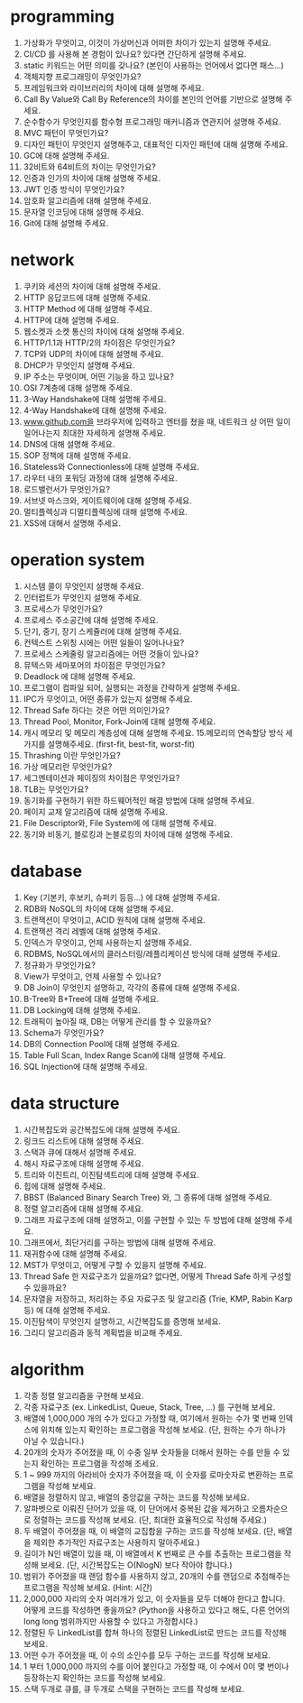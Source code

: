 # programming
1. 가상화가 무엇이고, 이것이 가상머신과 어떠한 차이가 있는지 설명해 주세요.
2. CI/CD 를 사용해 본 경험이 있나요? 있다면 간단하게 설명해 주세요.
3. static 키워드는 어떤 의미를 갖나요? (본인이 사용하는 언어에서 없다면 패스...)
4. 객체지향 프로그래밍이 무엇인가요?
5. 프레임워크와 라이브러리의 차이에 대해 설명해 주세요.
6. Call By Value와 Call By Reference의 차이를 본인의 언어를 기반으로 설명해 주세요.
7. 순수함수가 무엇인지를 함수형 프로그래밍 매커니즘과 연관지어 설명해 주세요.
8. MVC 패턴이 무엇인가요?
9. 디자인 패턴이 무엇인지 설명해주고, 대표적인 디자인 패턴에 대해 설명해 주세요.
10. GC에 대해 설명해 주세요.
11. 32비트와 64비트의 차이는 무엇인가요?
12. 인증과 인가의 차이에 대해 설명해 주세요.
13. JWT 인증 방식이 무엇인가요?
14. 암호화 알고리즘에 대해 설명해 주세요.
15. 문자열 인코딩에 대해 설명해 주세요.
16. Git에 대해 설명해 주세요.

# network
1. 쿠키와 세션의 차이에 대해 설명해 주세요.
2. HTTP 응답코드에 대해 설명해 주세요.
3. HTTP Method 에 대해 설명해 주세요.
4. HTTP에 대해 설명해 주세요.
5. 웹소켓과 소켓 통신의 차이에 대해 설명해 주세요.
6. HTTP/1.1과 HTTP/2의 차이점은 무엇인가요?
7. TCP와 UDP의 차이에 대해 설명해 주세요.
8. DHCP가 무엇인지 설명해 주세요.
9. IP 주소는 무엇이며, 어떤 기능을 하고 있나요?
10. OSI 7계층에 대해 설명해 주세요.
11. 3-Way Handshake에 대해 설명해 주세요.
12. 4-Way Handshake에 대해 설명해 주세요.
13. www.github.com을 브라우저에 입력하고 엔터를 쳤을 때, 네트워크 상 어떤 일이 일어나는지 최대한 자세하게 설명해 주세요.
14. DNS에 대해 설명해 주세요.
15. SOP 정책에 대해 설명해 주세요.
16. Stateless와 Connectionless에 대해 설명해 주세요.
17. 라우터 내의 포워딩 과정에 대해 설명해 주세요.
18. 로드밸런서가 무엇인가요?
19. 서브넷 마스크와, 게이트웨이에 대해 설명해 주세요.
20. 멀티플렉싱과 디멀티플렉싱에 대해 설명해 주세요.
21. XSS에 대해서 설명해 주세요.

# operation system
1. 시스템 콜이 무엇인지 설명해 주세요.
2. 인터럽트가 무엇인지 설명해 주세요.
3. 프로세스가 무엇인가요?
4. 프로세스 주소공간에 대해 설명해 주세요.
5. 단기, 중기, 장기 스케쥴러에 대해 설명해 주세요.
6. 컨텍스트 스위칭 시에는 어떤 일들이 일어나나요?
7. 프로세스 스케줄링 알고리즘에는 어떤 것들이 있나요?
8. 뮤텍스와 세마포어의 차이점은 무엇인가요?
9. Deadlock 에 대해 설명해 주세요.
10. 프로그램이 컴파일 되어, 실행되는 과정을 간략하게 설명해 주세요.
11. IPC가 무엇이고, 어떤 종류가 있는지 설명해 주세요.
12. Thread Safe 하다는 것은 어떤 의미인가요?
13. Thread Pool, Monitor, Fork-Join에 대해 설명해 주세요.
14. 캐시 메모리 및 메모리 계층성에 대해 설명해 주세요.
15.메모리의 연속할당 방식 세 가지를 설명해주세요. (first-fit, best-fit, worst-fit)
16. Thrashing 이란 무엇인가요?
17. 가상 메모리란 무엇인가요?
18. 세그멘테이션과 페이징의 차이점은 무엇인가요?
19. TLB는 무엇인가요?
20. 동기화를 구현하기 위한 하드웨어적인 해결 방법에 대해 설명해 주세요.
21. 페이지 교체 알고리즘에 대해 설명해 주세요.
22. File Descriptor와, File System에 에 대해 설명해 주세요.
23. 동기와 비동기, 블로킹과 논블로킹의 차이에 대해 설명해 주세요.

# database
1. Key (기본키, 후보키, 슈퍼키 등등...) 에 대해 설명해 주세요.
2. RDB와 NoSQL의 차이에 대해 설명해 주세요.
3. 트랜잭션이 무엇이고, ACID 원칙에 대해 설명해 주세요.
4. 트랜잭션 격리 레벨에 대해 설명해 주세요.
5. 인덱스가 무엇이고, 언제 사용하는지 설명해 주세요.
6. RDBMS, NoSQL에서의 클러스터링/레플리케이션 방식에 대해 설명해 주세요.
7. 정규화가 무엇인가요?
8. View가 무엇이고, 언제 사용할 수 있나요?
9. DB Join이 무엇인지 설명하고, 각각의 종류에 대해 설명해 주세요.
10. B-Tree와 B+Tree에 대해 설명해 주세요.
11. DB Locking에 대해 설명해 주세요.
12. 트래픽이 높아질 때, DB는 어떻게 관리를 할 수 있을까요?
13. Schema가 무엇인가요?
14. DB의 Connection Pool에 대해 설명해 주세요.
15. Table Full Scan, Index Range Scan에 대해 설명해 주세요.
16. SQL Injection에 대해 설명해 주세요.

# data structure
1. 시간복잡도와 공간복잡도에 대해 설명해 주세요.
2. 링크드 리스트에 대해 설명해 주세요.
3. 스택과 큐에 대해서 설명해 주세요.
4. 해시 자료구조에 대해 설명해 주세요.
5. 트리와 이진트리, 이진탐색트리에 대해 설명해 주세요.
6. 힙에 대해 설명해 주세요.
7. BBST (Balanced Binary Search Tree) 와, 그 종류에 대해 설명해 주세요.
8. 정렬 알고리즘에 대해 설명해 주세요.
9. 그래프 자료구조에 대해 설명하고, 이를 구현할 수 있는 두 방법에 대해 설명해 주세요.
10. 그래프에서, 최단거리를 구하는 방법에 대해 설명해 주세요.
11. 재귀함수에 대해 설명해 주세요.
12. MST가 무엇이고, 어떻게 구할 수 있을지 설명해 주세요.
13. Thread Safe 한 자료구조가 있을까요? 없다면, 어떻게 Thread Safe 하게 구성할 수 있을까요?
14. 문자열을 저장하고, 처리하는 주요 자료구조 및 알고리즘 (Trie, KMP, Rabin Karp 등) 에 대해 설명해 주세요.
15. 이진탐색이 무엇인지 설명하고, 시간복잡도를 증명해 보세요.
16. 그리디 알고리즘과 동적 계획법을 비교해 주세요.

# algorithm
1. 각종 정렬 알고리즘을 구현해 보세요.
2. 각종 자료구조 (ex. LinkedList, Queue, Stack, Tree, ...) 를 구현해 보세요.
3. 배열에 1,000,000 개의 수가 있다고 가정할 때, 여기에서 원하는 수가 몇 번째 인덱스에 위치해 있는지 확인하는 프로그램을 작성해 보세요. (단, 원하는 수가 하나가 아닐 수 있습니다.)
4. 20개의 숫자가 주어졌을 때, 이 수중 일부 숫자들을 더해서 원하는 수를 만들 수 있는지 확인하는 프로그램을 작성해 조세요.
5. 1 ~ 999 까지의 아라비아 숫자가 주어졌을 때, 이 숫자를 로마숫자로 변환하는 프로그램을 작성해 보세요.
6. 배열을 정렬하지 않고, 배열의 중앙값을 구하는 코드를 작성해 보세요.
7. 알파벳으로 이뤄진 단어가 있을 때, 이 단어에서 중복된 값을 제거하고 오름차순으로 정렬하는 코드를 작성해 보세요. (단, 최대한 효율적으로 작성해 주세요.)
8. 두 배열이 주어졌을 때, 이 배열의 교집합을 구하는 코드를 작성해 보세요. (단, 배열을 제외한 추가적인 자료구조는 사용하지 말아주세요.)
9. 길이가 N인 배열이 있을 때, 이 배열에서 K 번째로 큰 수를 추출하는 프로그램을 작성해 보세요. (단, 시간복잡도는 O(NlogN) 보다 작아야 합니다.)
10. 범위가 주어졌을 때 랜덤 함수를 사용하지 않고, 20개의 수를 랜덤으로 추첨해주는 프로그램을 작성해 보세요. (Hint: 시간)
11. 2,000,000 자리의 숫자 여러개가 있고, 이 숫자들을 모두 더해야 한다고 합니다. 어떻게 코드를 작성하면 좋을까요? (Python을 사용하고 있다고 해도, 다른 언어의 long long 범위까지만 사용할 수 있다고 가정합시다.)
12. 정렬된 두 LinkedList를 합쳐 하나의 정렬된 LinkedList로 만드는 코드를 작성해 보세요.
13. 어떤 수가 주어졌을 때, 이 수의 소인수를 모두 구하는 코드를 작성해 보세요.
14. 1 부터 1,000,000 까지의 수를 이어 붙인다고 가정할 때, 이 수에서 0이 몇 번이나 등장하는지 확인하는 코드를 작성해 보세요.
15. 스택 두개로 큐를, 큐 두개로 스택을 구현하는 코드를 작성해 보세요.